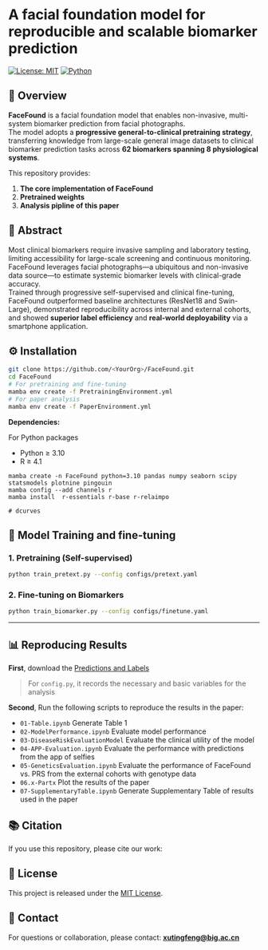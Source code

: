 

# A facial foundation model for reproducible and scalable biomarker prediction

[![License: MIT](https://img.shields.io/badge/License-MIT-blue.svg)](LICENSE)
[![Python](https://img.shields.io/badge/python-3.10+-brightgreen.svg)]()
<!-- [![Paper](https://img.shields.io/badge/Nature%20Medicine-2025-orange.svg)]() -->

## 🔬 Overview
**FaceFound** is a facial foundation model that enables non-invasive, multi-system biomarker prediction from facial photographs.  
The model adopts a **progressive general-to-clinical pretraining strategy**, transferring knowledge from large-scale general image datasets to clinical biomarker prediction tasks across **62 biomarkers spanning 8 physiological systems**.

This repository provides:
1. **The core implementation of FaceFound**
2. **Pretrained weights**
3. **Analysis pipline of this paper**


## 📄 Abstract
Most clinical biomarkers require invasive sampling and laboratory testing, limiting accessibility for large-scale screening and continuous monitoring.  
FaceFound leverages facial photographs—a ubiquitous and non-invasive data source—to estimate systemic biomarker levels with clinical-grade accuracy.  
Trained through progressive self-supervised and clinical fine-tuning, FaceFound outperformed baseline architectures (ResNet18 and Swin-Large), demonstrated reproducibility across internal and external cohorts, and showed **superior label efficiency** and **real-world deployability** via a smartphone application.


<!-- ## 🧠 Key Features
- **Progressive pretraining:** from general image datasets to clinical fine-tuning.  
- **Multi-biomarker prediction:** 62 biomarkers covering cardiovascular, metabolic, renal, and hematologic systems.  
- **Superior label efficiency:** maintains predictive power with as few as 400 samples.  
- **Cross-cohort validation:** evaluated on four external cohorts (AZ-EV1, AZ-EV2, AZTZ-EV, DX-EV).  
- **Deployed application:** smartphone-ready model supporting real-time biomarker estimation.   -->


## ⚙️ Installation

```bash
git clone https://github.com/<YourOrg>/FaceFound.git
cd FaceFound
# For pretraining and fine-tuning
mamba env create -f PretrainingEnvironment.yml
# For paper analysis
mamba env create -f PaperEnvironment.yml
```

**Dependencies:**

For Python packages
- Python ≥ 3.10
- R ≥ 4.1
```
mamba create -n FaceFound python=3.10 pandas numpy seaborn scipy statsmodels plotnine pingouin 
mamba config --add channels r
mamba install  r-essentials r-base r-relaimpo 

# dcurves 
```

## 🧩 Model Training and fine-tuning

### 1. Pretraining (Self-supervised)

```bash
python train_pretext.py --config configs/pretext.yaml
```

### 2. Fine-tuning on Biomarkers

```bash
python train_biomarker.py --config configs/finetune.yaml
```




---

## 📊 Reproducing Results
**First**, download the [Predictions and Labels](xxxx)

> For `config.py`, it records the necessary and basic variables for the analysis

**Second**, Run the following scripts to reproduce the results in the paper:

- `01-Table.ipynb` Generate Table 1
- `02-ModelPerformance.ipynb` Evaluate model performance
- `03-DiseaseRiskEvaluationModel` Evaluate the clinical utility of the model
- `04-APP-Evaluation.ipynb` Evaluate the performance with predictions from the app of selfies
- `05-GeneticsEvaluation.ipynb` Evaluate the performance of FaceFound vs. PRS from the external cohorts with genotype data
- `06.x-Partx` Plot the results of the paper 
- `07-SupplementaryTable.ipynb` Generate Supplementary Table of results used in the paper


## 📚 Citation

If you use this repository, please cite our work:

<!-- ```
@article{FaceFound2025,
  title   = {FaceFound: A Facial Foundation Model for Multi-System Biomarker Prediction},
  author  = {Your Name et al.},
  journal = {Nature Medicine},
  year    = {2025},
  doi     = {10.1038/s41591-XXXX-XXXXX}
}
``` -->



## 🧾 License

This project is released under the [MIT License](LICENSE).


## 📨 Contact

For questions or collaboration, please contact:
 **[xutingfeng@big.ac.cn](mailto:xutingfeng@big.ac.cn)**


